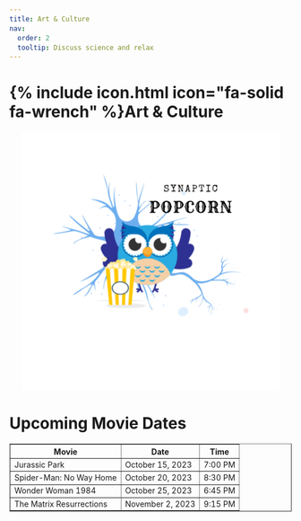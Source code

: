 ```yaml
---
title: Art & Culture
nav:
  order: 2
  tooltip: Discuss science and relax
---
```


# {% include icon.html icon="fa-solid fa-wrench" %}Art & Culture
<html>
<body>
<div style="text-align: center;">
<img src="../images/synaptic_popcorn.png" width="460" height="460">
</div>

<h1>Upcoming Movie Dates</h1>
<table border="1">
<tr>
<th>Movie</th>
<th>Date</th>
<th>Time</th>
</tr>
<tr>
<td>Jurassic Park</td>
<td>October 15, 2023</td>
<td>7:00 PM</td>
</tr>
<tr>
<td>Spider-Man: No Way Home</td>
<td>October 20, 2023</td>
<td>8:30 PM</td>
</tr>
<tr>
<td>Wonder Woman 1984</td>
<td>October 25, 2023</td>
<td>6:45 PM</td>
</tr>
<tr>
<td>The Matrix Resurrections</td>
<td>November 2, 2023</td>
<td>9:15 PM</td>
</tr>
</table>
</body>
</html>


